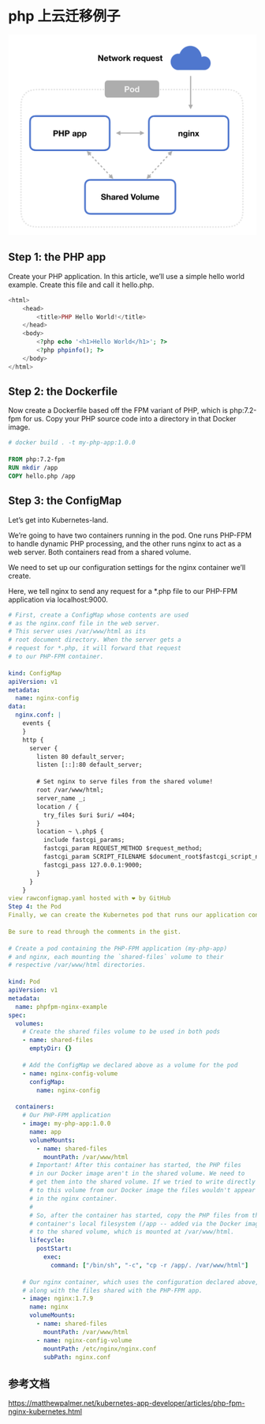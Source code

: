 # php 上云迁移例子
![1713974161157](image/readme/1713974161157.png)

## Step 1: the PHP app

Create your PHP application. In this article, we’ll use a simple hello world example. Create this file and call it hello.php.
```php
<html>
    <head>
        <title>PHP Hello World!</title>
    </head>
    <body>
        <?php echo '<h1>Hello World</h1>'; ?>
        <?php phpinfo(); ?>
    </body>
</html>
```

## Step 2: the Dockerfile

Now create a Dockerfile based off the FPM variant of PHP, which is php:7.2-fpm for us. Copy your PHP source code into a directory in that Docker image.
```dockerfile
# docker build . -t my-php-app:1.0.0

FROM php:7.2-fpm
RUN mkdir /app
COPY hello.php /app
```
## Step 3: the ConfigMap

Let’s get into Kubernetes-land.

We’re going to have two containers running in the pod. One runs PHP-FPM to handle dynamic PHP processing, and the other runs nginx to act as a web server. Both containers read from a shared volume.

We need to set up our configuration settings for the nginx container we’ll create.

Here, we tell nginx to send any request for a *.php file to our PHP-FPM application via localhost:9000.
```yaml
# First, create a ConfigMap whose contents are used
# as the nginx.conf file in the web server. 
# This server uses /var/www/html as its
# root document directory. When the server gets a 
# request for *.php, it will forward that request
# to our PHP-FPM container.

kind: ConfigMap
apiVersion: v1
metadata:
  name: nginx-config
data:
  nginx.conf: |
    events {
    }
    http {
      server {
        listen 80 default_server;
        listen [::]:80 default_server;
        
        # Set nginx to serve files from the shared volume!
        root /var/www/html;
        server_name _;
        location / {
          try_files $uri $uri/ =404;
        }
        location ~ \.php$ {
          include fastcgi_params;
          fastcgi_param REQUEST_METHOD $request_method;
          fastcgi_param SCRIPT_FILENAME $document_root$fastcgi_script_name;
          fastcgi_pass 127.0.0.1:9000;
        }
      }
    }
view rawconfigmap.yaml hosted with ❤ by GitHub
Step 4: the Pod
Finally, we can create the Kubernetes pod that runs our application container and the nginx web server sidecar.

Be sure to read through the comments in the gist.

# Create a pod containing the PHP-FPM application (my-php-app)
# and nginx, each mounting the `shared-files` volume to their
# respective /var/www/html directories.

kind: Pod
apiVersion: v1
metadata:
  name: phpfpm-nginx-example
spec:
  volumes:
    # Create the shared files volume to be used in both pods
    - name: shared-files
      emptyDir: {}
    
    # Add the ConfigMap we declared above as a volume for the pod
    - name: nginx-config-volume
      configMap:
        name: nginx-config

  containers:
    # Our PHP-FPM application
    - image: my-php-app:1.0.0
      name: app
      volumeMounts:
        - name: shared-files
          mountPath: /var/www/html
      # Important! After this container has started, the PHP files
      # in our Docker image aren't in the shared volume. We need to 
      # get them into the shared volume. If we tried to write directly
      # to this volume from our Docker image the files wouldn't appear
      # in the nginx container.
      #
      # So, after the container has started, copy the PHP files from this
      # container's local filesystem (/app -- added via the Docker image) 
      # to the shared volume, which is mounted at /var/www/html.
      lifecycle:
        postStart:
          exec:
            command: ["/bin/sh", "-c", "cp -r /app/. /var/www/html"]
    
    # Our nginx container, which uses the configuration declared above,
    # along with the files shared with the PHP-FPM app.
    - image: nginx:1.7.9
      name: nginx
      volumeMounts:
        - name: shared-files
          mountPath: /var/www/html
        - name: nginx-config-volume
          mountPath: /etc/nginx/nginx.conf
          subPath: nginx.conf
```

## 参考文档
https://matthewpalmer.net/kubernetes-app-developer/articles/php-fpm-nginx-kubernetes.html

